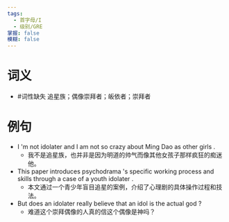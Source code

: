 ```yaml
---
tags:
  - 首字母/I
  - 级别/GRE
掌握: false
模糊: false
---
```

# 词义
- #词性缺失 追星族；偶像崇拜者；皈依者；崇拜者
# 例句
- I 'm not idolater and I am not so crazy about Ming Dao as other girls .
	- 我不是追星族，也并非是因为明道的帅气而像其他女孩子那样疯狂的痴迷他。
- This paper introduces psychodrama 's specific working process and skills through a case of a youth idolater .
	- 本文通过一个青少年盲目追星的案例，介绍了心理剧的具体操作过程和技法。
- But does an idolater really believe that an idol is the actual god ?
	- 难道这个崇拜偶像的人真的信这个偶像是神吗？
